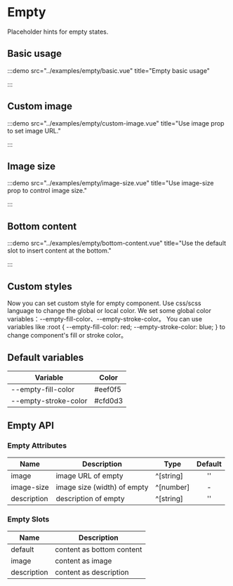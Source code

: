 # Empty

Placeholder hints for empty states.

## Basic usage

:::demo src="../examples/empty/basic.vue" title="Empty basic usage"

:::

## Custom image

:::demo src="../examples/empty/custom-image.vue" title="Use image prop to set image URL."

:::

## Image size

:::demo src="../examples/empty/image-size.vue" title="Use image-size prop to control image size."

:::

## Bottom content

:::demo src="../examples/empty/bottom-content.vue" title="Use the default slot to insert content at the bottom."

:::

## Custom styles

Now you can set custom style for empty component. Use css/scss language to change the global or local color. We set some global color variables：--empty-fill-color、--empty-stroke-color。 You can use variables like :root { --empty-fill-color: red; --empty-stroke-color: blue; } to change component's fill or stroke color。

## Default variables

| Variable | Color |
| ------ | ---- |
| --empty-fill-color | #eef0f5 |
| --empty-stroke-color | #cfd0d3 |

## Empty API

### Empty Attributes

| Name | Description | Type | Default |
| ------ | ---- | ---- | :----: |
| image | image URL of empty | ^[string] | '' |
| image-size | image size (width) of empty | ^[number] | - |
| description | description of empty | ^[string] | '' |

### Empty Slots

| Name | Description |
| ------ | ---- |
| default | content as bottom content |
| image | content as image |
| description | content as description |
